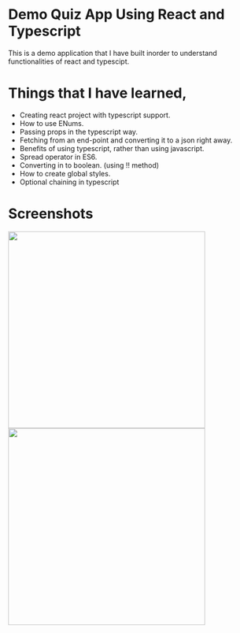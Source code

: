 # Demo Quiz App Using React and Typescript
This is a demo application that I have built inorder to understand functionalities of react and typescipt.

# Things that I have learned,
- Creating react project with typescript support.
- How to use ENums.
- Passing props in the typescript way.
- Fetching from an end-point and converting it to a json right away.
- Benefits of using typescript, rather than using javascript.
- Spread operator in ES6.
- Converting in to boolean. (using !! method)
- How to create global styles.
- Optional chaining in typescript
  
# Screenshots
  <img src = "" height="400" >
  <img src = "" height="400" >
